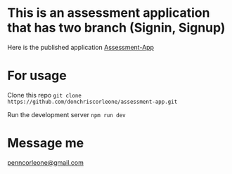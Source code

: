 # This is an assessment application that has two branch (Signin, Signup)

Here is the published application [Assessment-App](https://github.io/donchriscorleone/assessment-app/)

# For usage

Clone this repo
`git clone https://github.com/donchriscorleone/assessment-app.git`

Run the development server
`npm run dev`

# Message me

penncorleone@gmail.com
